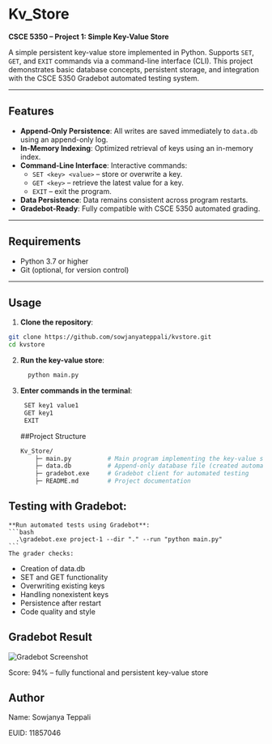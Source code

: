 # Kv_Store

**CSCE 5350 – Project 1: Simple Key-Value Store**  

A simple persistent key-value store implemented in Python. Supports `SET`, `GET`, and `EXIT` commands via a command-line interface (CLI). This project demonstrates basic database concepts, persistent storage, and integration with the CSCE 5350 Gradebot automated testing system.

---

## Features

- **Append-Only Persistence**: All writes are saved immediately to `data.db` using an append-only log.
- **In-Memory Indexing**: Optimized retrieval of keys using an in-memory index.
- **Command-Line Interface**: Interactive commands:
  - `SET <key> <value>` – store or overwrite a key.
  - `GET <key>` – retrieve the latest value for a key.
  - `EXIT` – exit the program.
- **Data Persistence**: Data remains consistent across program restarts.
- **Gradebot-Ready**: Fully compatible with CSCE 5350 automated grading.

---

## Requirements

- Python 3.7 or higher
- Git (optional, for version control)

---

## Usage

1. **Clone the repository**:
```bash
git clone https://github.com/sowjanyateppali/kvstore.git
cd kvstore
```
2. **Run the key-value store**:
   ```bash
     python main.py
   ```
3. **Enter commands in the terminal**:
   ```bash
    SET key1 value1
    GET key1
    EXIT
   ```
    ##Project Structure
    ```bash
    Kv_Store/
        ├─ main.py          # Main program implementing the key-value store
        ├─ data.db          # Append-only database file (created automatically)
        ├─ gradebot.exe     # Gradebot client for automated testing
        ├─ README.md        # Project documentation

   ```
## Testing with Gradebot:
    **Run automated tests using Gradebot**:
    ```bash
      .\gradebot.exe project-1 --dir "." --run "python main.py"
    ```
    The grader checks:

- Creation of data.db
- SET and GET functionality
- Overwriting existing keys
- Handling nonexistent keys
- Persistence after restart
- Code quality and style

## Gradebot Result
![Gradebot Screenshot](https://github.com/sowjanyateppali/kv-store/raw/main/images/gradebot_screenshot.png)


Score: 94% – fully functional and persistent key-value store

## Author

Name: Sowjanya Teppali

EUID: 11857046
